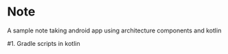# Note
A sample note taking android app using architecture components and kotlin

#1. Gradle scripts in kotlin

